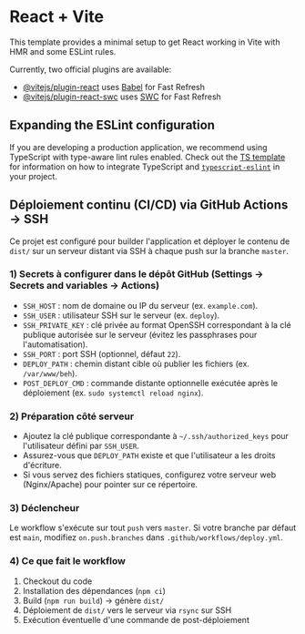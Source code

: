 # React + Vite

This template provides a minimal setup to get React working in Vite with HMR and some ESLint rules.

Currently, two official plugins are available:

- [@vitejs/plugin-react](https://github.com/vitejs/vite-plugin-react/blob/main/packages/plugin-react) uses [Babel](https://babeljs.io/) for Fast Refresh
- [@vitejs/plugin-react-swc](https://github.com/vitejs/vite-plugin-react/blob/main/packages/plugin-react-swc) uses [SWC](https://swc.rs/) for Fast Refresh

## Expanding the ESLint configuration

If you are developing a production application, we recommend using TypeScript with type-aware lint rules enabled. Check out the [TS template](https://github.com/vitejs/vite/tree/main/packages/create-vite/template-react-ts) for information on how to integrate TypeScript and [`typescript-eslint`](https://typescript-eslint.io) in your project.

## Déploiement continu (CI/CD) via GitHub Actions → SSH

Ce projet est configuré pour builder l'application et déployer le contenu de `dist/` sur un serveur distant via SSH à chaque push sur la branche `master`.

### 1) Secrets à configurer dans le dépôt GitHub (Settings → Secrets and variables → Actions)

- `SSH_HOST` : nom de domaine ou IP du serveur (ex. `example.com`).
- `SSH_USER` : utilisateur SSH sur le serveur (ex. `deploy`).
- `SSH_PRIVATE_KEY` : clé privée au format OpenSSH correspondant à la clé publique autorisée sur le serveur (évitez les passphrases pour l'automatisation).
- `SSH_PORT` : port SSH (optionnel, défaut `22`).
- `DEPLOY_PATH` : chemin distant cible où publier les fichiers (ex. `/var/www/beh`).
- `POST_DEPLOY_CMD` : commande distante optionnelle exécutée après le déploiement (ex. `sudo systemctl reload nginx`).

### 2) Préparation côté serveur

- Ajoutez la clé publique correspondante à `~/.ssh/authorized_keys` pour l'utilisateur défini par `SSH_USER`.
- Assurez-vous que `DEPLOY_PATH` existe et que l'utilisateur a les droits d'écriture.
- Si vous servez des fichiers statiques, configurez votre serveur web (Nginx/Apache) pour pointer sur ce répertoire.

### 3) Déclencheur

Le workflow s'exécute sur tout `push` vers `master`. Si votre branche par défaut est `main`, modifiez `on.push.branches` dans `.github/workflows/deploy.yml`.

### 4) Ce que fait le workflow

1. Checkout du code
2. Installation des dépendances (`npm ci`)
3. Build (`npm run build`) → génère `dist/`
4. Déploiement de `dist/` vers le serveur via `rsync` sur SSH
5. Exécution éventuelle d'une commande de post-déploiement


